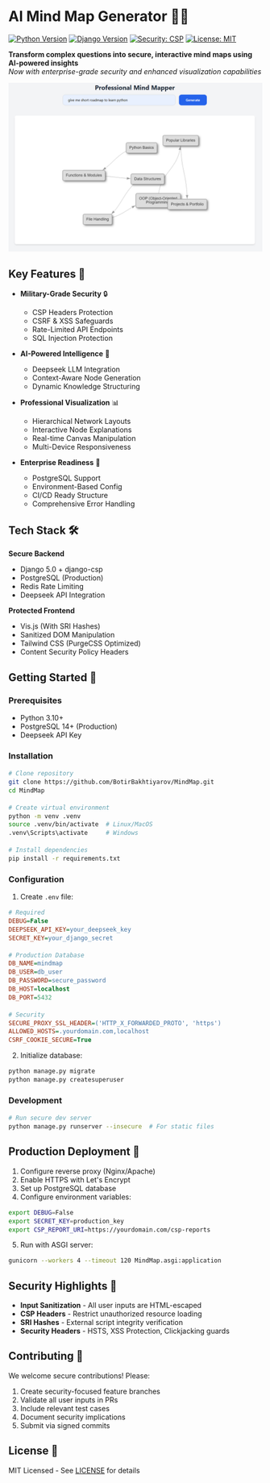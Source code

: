 # AI Mind Map Generator 🧠🌐

[![Python Version](https://img.shields.io/badge/python-3.10%2B-blue)](https://www.python.org/)
[![Django Version](https://img.shields.io/badge/django-5.0-brightgreen)](https://www.djangoproject.com/)
[![Security: CSP](https://img.shields.io/badge/Security-CSP%20Enabled-red)](https://developer.mozilla.org/en-US/docs/Web/HTTP/CSP)
[![License: MIT](https://img.shields.io/badge/License-MIT-yellow.svg)](https://opensource.org/licenses/MIT)

**Transform complex questions into secure, interactive mind maps using AI-powered insights**  
*Now with enterprise-grade security and enhanced visualization capabilities*

![Enhanced Mind Map Interface](screenshots/interface.PNG)

## Key Features 🔑

- **Military-Grade Security** 🔒
  - CSP Headers Protection
  - CSRF & XSS Safeguards
  - Rate-Limited API Endpoints
  - SQL Injection Protection

- **AI-Powered Intelligence** 🤖
  - Deepseek LLM Integration
  - Context-Aware Node Generation
  - Dynamic Knowledge Structuring

- **Professional Visualization** 📊
  - Hierarchical Network Layouts
  - Interactive Node Explanations
  - Real-time Canvas Manipulation
  - Multi-Device Responsiveness

- **Enterprise Readiness** 🚀
  - PostgreSQL Support
  - Environment-Based Config
  - CI/CD Ready Structure
  - Comprehensive Error Handling

## Tech Stack 🛠️

**Secure Backend**  
- Django 5.0 + django-csp
- PostgreSQL (Production)
- Redis Rate Limiting
- Deepseek API Integration

**Protected Frontend**  
- Vis.js (With SRI Hashes)
- Sanitized DOM Manipulation
- Tailwind CSS (PurgeCSS Optimized)
- Content Security Policy Headers

## Getting Started 🚦

### Prerequisites

- Python 3.10+
- PostgreSQL 14+ (Production)
- Deepseek API Key

### Installation

```bash
# Clone repository
git clone https://github.com/BotirBakhtiyarov/MindMap.git
cd MindMap

# Create virtual environment
python -m venv .venv
source .venv/bin/activate  # Linux/MacOS
.venv\Scripts\activate     # Windows

# Install dependencies
pip install -r requirements.txt
```

### Configuration

1. Create `.env` file:
```ini
# Required
DEBUG=False
DEEPSEEK_API_KEY=your_deepseek_key
SECRET_KEY=your_django_secret

# Production Database
DB_NAME=mindmap
DB_USER=db_user
DB_PASSWORD=secure_password
DB_HOST=localhost
DB_PORT=5432

# Security
SECURE_PROXY_SSL_HEADER=('HTTP_X_FORWARDED_PROTO', 'https')
ALLOWED_HOSTS=.yourdomain.com,localhost
CSRF_COOKIE_SECURE=True
```

2. Initialize database:
```bash
python manage.py migrate
python manage.py createsuperuser
```

### Development
```bash
# Run secure dev server
python manage.py runserver --insecure  # For static files
```

## Production Deployment 🚢

1. Configure reverse proxy (Nginx/Apache)
2. Enable HTTPS with Let's Encrypt
3. Set up PostgreSQL database
4. Configure environment variables:
```bash
export DEBUG=False
export SECRET_KEY=production_key
export CSP_REPORT_URI=https://yourdomain.com/csp-reports
```

5. Run with ASGI server:
```bash
gunicorn --workers 4 --timeout 120 MindMap.asgi:application
```

## Security Highlights 🔐

- **Input Sanitization** - All user inputs are HTML-escaped
- **CSP Headers** - Restrict unauthorized resource loading
- **SRI Hashes** - External script integrity verification
- **Security Headers** - HSTS, XSS Protection, Clickjacking guards

## Contributing 🤝

We welcome secure contributions! Please:

1. Create security-focused feature branches
2. Validate all user inputs in PRs
3. Include relevant test cases
4. Document security implications
5. Submit via signed commits

## License 📜

MIT Licensed - See [LICENSE](LICENSE) for details


